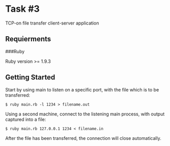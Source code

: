 Task #3
=======

TCP-on file transfer client-server application

Requierments
------------

###Ruby

Ruby version >= 1.9.3

Getting Started
---------------

Start by using main to listen on a specific port, with the file which is to be transferred:

    $ ruby main.rb -l 1234 > filename.out

Using a second machine, connect to the listening main process, with output captured into a file:

    $ ruby main.rb 127.0.0.1 1234 < filename.in

After the file has been transferred, the connection will close automatically.